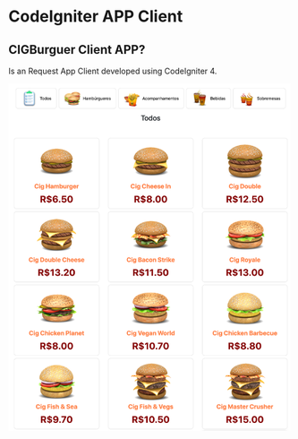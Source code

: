 # CodeIgniter APP Client

## CIGBurguer Client APP?

Is an Request App Client developed using CodeIgniter 4.

![ScreenShot](https://github.com/salomaopena/cigappcli/blob/0411533088939176752e27495ae05e0cf7c35cae/public/assets/images/screen.png)
